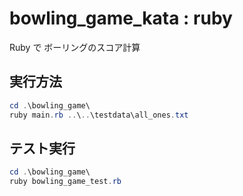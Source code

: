 # bowling_game_kata : ruby

Ruby で ボーリングのスコア計算

## 実行方法

``` powershell
cd .\bowling_game\
ruby main.rb ..\..\testdata\all_ones.txt
```

## テスト実行

``` powershell
cd .\bowling_game\
ruby bowling_game_test.rb
```
